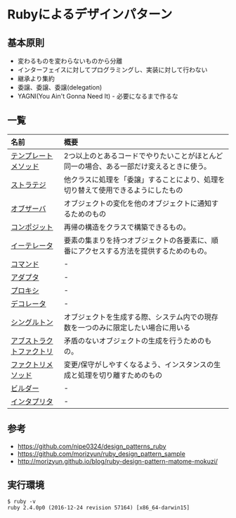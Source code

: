 # Rubyによるデザインパターン
## 基本原則
* 変わるものを変わらないものから分離
* インターフェイスに対してプログラミングし、実装に対して行わない
* 継承より集約
* 委譲、委譲、委譲(delegation)
* YAGNI(You Ain't Gonna Need It) - 必要になるまで作るな

## 一覧

| 名前 | 概要 |
|:---|:---|
| [テンプレートメソッド](https://github.com/rikoroku/ruby_design_patterns/tree/master/template_method) | 2つ以上のとあるコードでやりたいことがほとんど同一の場合、ある一部だけ変えるときに使う。 |
| [ストラテジ](https://github.com/rikoroku/ruby_design_patterns/tree/master/strategy) | 他クラスに処理を「委譲」することにより、処理を切り替えて使用できるようにしたもの |
| [オブザーバ](https://github.com/rikoroku/ruby_design_patterns/tree/master/observer) | オブジェクトの変化を他のオブジェクトに通知するためのもの |
| [コンポジット](https://github.com/rikoroku/ruby_design_patterns/tree/master/composite) | 再帰の構造をクラスで構築できるもの。 |
| [イーテレータ](https://github.com/rikoroku/ruby_design_patterns/tree/master/iterator) | 要素の集まりを持つオブジェクトの各要素に、順番にアクセスする方法を提供するためのもの。 |
| [コマンド](https://github.com/rikoroku/ruby_design_patterns/tree/master/commands) | - |
| [アダプタ](https://github.com/rikoroku/ruby_design_patterns/tree/master/adapter) | - |
| [プロキシ](https://github.com/rikoroku/ruby_design_patterns/tree/master/proxy) | - |
| [デコレータ](https://github.com/rikoroku/ruby_design_patterns/tree/master/decorator) | - |
| [シングルトン](https://github.com/rikoroku/ruby_design_patterns/tree/master/singleton) | オブジェクトを生成する際、システム内での現存数を一つのみに限定したい場合に用いる |
| [アブストラクトファクトリ](https://github.com/rikoroku/ruby_design_patterns/tree/master/abstract_factory) | 矛盾のないオブジェクトの生成を行うためのもの。 |
| [ファクトリメソッド](https://github.com/rikoroku/ruby_design_patterns/tree/master/factory_method) | 変更/保守がしやすくなるよう、インスタンスの生成と処理を切り離すためのもの |
| [ビルダー](https://github.com/rikoroku/ruby_design_patterns/tree/master/builder) | - |
| [インタプリタ](https://github.com/rikoroku/ruby_design_patterns/tree/master/interpreter) | - |

## 参考
* https://github.com/nipe0324/design_patterns_ruby
* https://github.com/morizyun/ruby_design_pattern_sample
* http://morizyun.github.io/blog/ruby-design-pattern-matome-mokuzi/

## 実行環境
```
$ ruby -v
ruby 2.4.0p0 (2016-12-24 revision 57164) [x86_64-darwin15]
```
